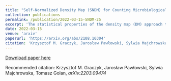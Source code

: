 ```yaml
---
title: "Self-Normalized Density Map (SNDM) for Counting Microbiological Objects"
collection: publications
permalink: /publication/2022-03-15-SNDM-25
excerpt: 'The statistical properties of the density map (DM) approach to counting microbiological objects on images are studied in detail. The DM is given by U2-Net. Two statistical methods for deep neural networks are utilized: the bootstrap and the Monte Carlo (MC) dropout. The detailed analysis of the uncertainties for the DM predictions leads to a deeper understanding of the DM model's deficiencies. Based on our investigation, we propose a self-normalization module in the network. The improved network model, called Self-Normalized Density Map (SNDM), can correct its output density map by itself to accurately predict the total number of objects in the image. The SNDM architecture outperforms the original model. Moreover, both statistical frameworks -- bootstrap and MC dropout -- have consistent statistical results for SNDM, which were not observed in the original model.'
date: 2022-03-15
venue: 'arxiv'
paperurl: 'https://arxiv.org/abs/2108.10304'
citation: 'Krzysztof M. Graczyk, Jarosław Pawłowski, Sylwia Majchrowska, Tomasz Golan, arXiv:2203.09474'
---
```


[Download paper here](https://arxiv.org/pdf/2203.09474)

Recommended citation: Krzysztof M. Graczyk, Jarosław Pawłowski, Sylwia Majchrowska, Tomasz Golan, <i>arXiv:2203.09474</i>
